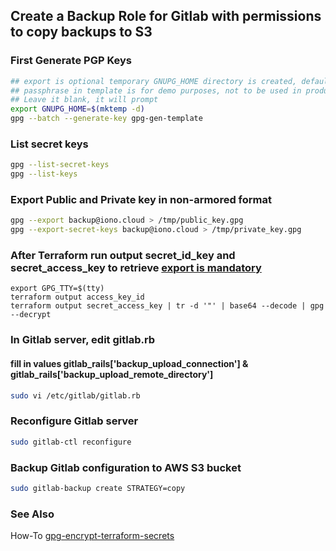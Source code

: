 ## Create a Backup Role for Gitlab with permissions to copy backups to S3

### First Generate PGP Keys
```sh
## export is optional temporary GNUPG_HOME directory is created, default is $HOME/.gnupg
## passphrase in template is for demo purposes, not to be used in production.
## Leave it blank, it will prompt
export GNUPG_HOME=$(mktemp -d)
gpg --batch --generate-key gpg-gen-template
```

### List secret keys
```sh
gpg --list-secret-keys
gpg --list-keys
```
### Export Public and Private key in non-armored format
```sh
gpg --export backup@iono.cloud > /tmp/public_key.gpg
gpg --export-secret-keys backup@iono.cloud > /tmp/private_key.gpg
```

### After Terraform run output secret_id_key and secret_access_key to retrieve [export is mandatory][ref2]
```
export GPG_TTY=$(tty)
terraform output access_key_id
terraform output secret_access_key | tr -d '"' | base64 --decode | gpg --decrypt
```

### In Gitlab server, edit gitlab.rb
#### fill in values gitlab_rails['backup_upload_connection'] & gitlab_rails['backup_upload_remote_directory']
```sh
sudo vi /etc/gitlab/gitlab.rb
```
### Reconfigure Gitlab server
```sh
sudo gitlab-ctl reconfigure
```

### Backup Gitlab configuration to AWS S3 bucket
```sh
sudo gitlab-backup create STRATEGY=copy
```

### See Also
How-To [gpg-encrypt-terraform-secrets][ref1]


[//]: # (These are reference links used in the body of this note and get stripped out when the markdown processor does its job. There is no need to format nicely because it shouldn't be seen. Thanks SO - http://stackoverflow.com/questions/4823468/store-comments-in-markdown-syntax)

[ref1]: <https://menendezjaume.com/post/gpg-encrypt-terraform-secrets/>
[ref2]: <https://www.gnupg.org/documentation/manuals/gnupg/Invoking-GPG_002dAGENT.html>
